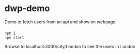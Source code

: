 # dwp-demo
Demo to fetch users from an api and show on webpage

###
```
npm i
npm start
```

Browse to localhost:3000/city/London to see the users in London


